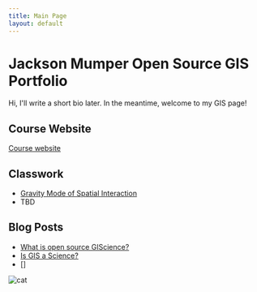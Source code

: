 ```yaml
---
title: Main Page
layout: default
---
```

# Jackson Mumper Open Source GIS Portfolio
Hi, I'll write a short bio later. In the meantime, welcome to my GIS page!


## Course Website
[Course website](https://gis4dev.github.io/)


## Classwork
- [Gravity Mode of Spatial Interaction](gravity/gravity.md)
- TBD


## Blog Posts
- [What is open source GIScience?](musings/open_source.md)
- [Is GIS a Science?](musings/defining_science.md)
- []


![cat](cat.heic)
